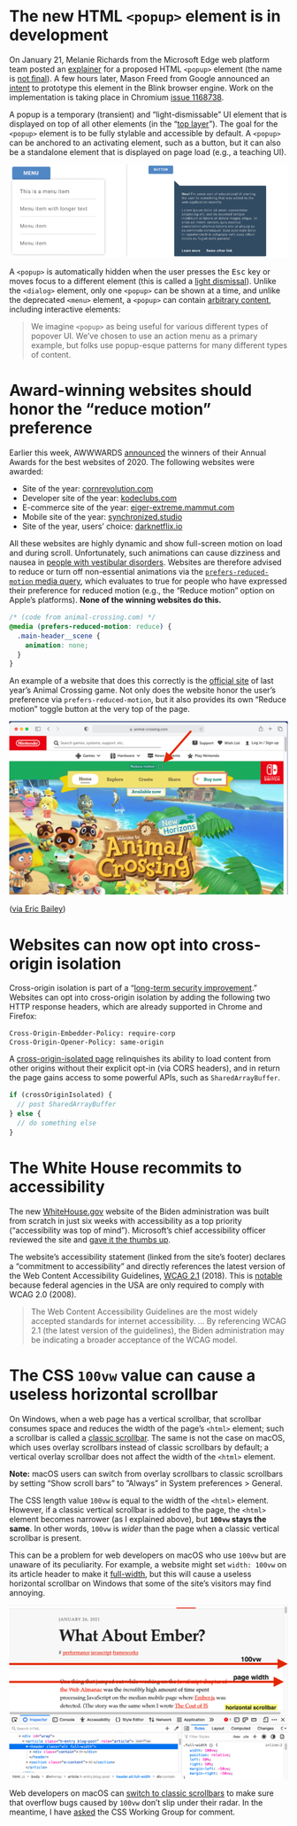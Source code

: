 # The new HTML `<popup>` element is in development

On January 21, Melanie Richards from the Microsoft Edge web platform team posted an [explainer](https://github.com/MicrosoftEdge/MSEdgeExplainers/blob/main/Popup/explainer.md) for a proposed HTML `<popup>` element (the name is [not final](https://github.com/MicrosoftEdge/MSEdgeExplainers/issues/438)). A few hours later, Mason Freed from Google announced an [intent](https://groups.google.com/a/chromium.org/g/blink-dev/c/9y-Thg9UCxY/m/_4gShWjQAAAJ) to prototype this element in the Blink browser engine. Work on the implementation is taking place in Chromium [issue 1168738](https://bugs.chromium.org/p/chromium/issues/detail?id=1168738).

A popup is a temporary (transient) and “light-dismissable” UI element that is displayed on top of all other elements (in the “[top layer](https://github.com/whatwg/html/issues/4633)”). The goal for the `<popup>` element is to be fully stylable and accessible by default. A `<popup>` can be anchored to an activating element, such as a button, but it can also be a standalone element that is displayed on page load (e.g., a teaching UI).

![](/media/popup-use-cases.png)

A `<popup>` is automatically hidden when the user presses the <kbd>Esc</kbd> key or moves focus to a different element (this is called a [light dismissal](https://github.com/MicrosoftEdge/MSEdgeExplainers/blob/main/Popup/explainer.md#light-dismiss)). Unlike the `<dialog>` element, only one `<popup>` can be shown at a time, and unlike the deprecated `<menu>` element, a `<popup>` can contain [arbitrary content](https://github.com/MicrosoftEdge/MSEdgeExplainers/issues/454), including interactive elements:

> We imagine `<popup>` as being useful for various different types of popover UI. We’ve chosen to use an action menu as a primary example, but folks use popup-esque patterns for many different types of content.

# Award-winning websites should honor the “reduce motion” preference

Earlier this week, AWWWARDS [announced](https://twitter.com/AWWWARDS/status/1364168347542310912) the winners of their Annual Awards for the best websites of 2020. The following websites were awarded:

- Site of the year: [cornrevolution.com](http://cornrevolution.com/)
- Developer site of the year: [kodeclubs.com](https://www.kodeclubs.com/)
- E-commerce site of the year: [eiger-extreme.mammut.com](https://eiger-extreme.mammut.com/)
- Mobile site of the year: [synchronized.studio](https://synchronized.studio/)
- Site of the year, users’ choice: [darknetflix.io](http://darknetflix.io/)

All these websites are highly dynamic and show full-screen motion on load and during scroll. Unfortunately, such animations can cause dizziness and nausea in [people with vestibular disorders](https://w3c.github.io/wcag/understanding/animation-from-interactions.html). Websites are therefore advised to reduce or turn off non-essential animations via the [`prefers-reduced-motion` media query](https://css-tricks.com/introduction-reduced-motion-media-query/), which evaluates to true for people who have expressed their preference for reduced motion (e.g., the “Reduce motion” option on Apple’s platforms). **None of the winning websites do this.**

```css
/* (code from animal-crossing.com) */
@media (prefers-reduced-motion: reduce) {
  .main-header__scene {
    animation: none;
  }
}
```

An example of a website that does this correctly is the [official site](https://www.animal-crossing.com/new-horizons/) of last year’s Animal Crossing game. Not only does the website honor the user’s preference via `prefers-reduced-motion`, but it also provides its own “Reduce motion” toggle button at the very top of the page.

![](/media/animal-crossing-reduce-motion-toggle.png)

([via Eric Bailey](https://twitter.com/ericwbailey/status/1351243179060768778))

# Websites can now opt into cross-origin isolation

Cross-origin isolation is part of a “[long-term security improvement](https://groups.google.com/a/chromium.org/g/blink-dev/c/U51-KZ51vNY/m/gdA2ZYt6AQAJ).” Websites can opt into cross-origin isolation by adding the following two HTTP response headers, which are already supported in Chrome and Firefox:

```http
Cross-Origin-Embedder-Policy: require-corp
Cross-Origin-Opener-Policy: same-origin
```

A [cross-origin-isolated page](https://developer.chrome.com/blog/enabling-shared-array-buffer/) relinquishes its ability to load content from other origins without their explicit opt-in (via CORS headers), and in return the page gains access to some powerful APIs, such as `SharedArrayBuffer`.

```js
if (crossOriginIsolated) {
  // post SharedArrayBuffer
} else {
  // do something else
}
```

# The White House recommits to accessibility

The new [WhiteHouse.gov](https://www.whitehouse.gov/) website of the Biden administration was built from scratch in just six weeks with accessibility as a top priority (“accessibility was top of mind”). Microsoft’s chief accessibility officer reviewed the site and [gave it the thumbs up](https://www.fastcompany.com/90596638/under-trump-whitehouse-gov-was-a-disaster-bidens-team-revamped-it-in-6-weeks).

The website’s accessibility statement (linked from the site’s footer) declares a “commitment to accessibility” and directly references the latest version of the Web Content Accessibility Guidelines, [WCAG 2.1](https://w3c.github.io/wcag/21/guidelines/) (2018). This is [notable](https://www.boia.org/blog/white-house-embraces-wcag-with-accessibility-updates) because federal agencies in the USA are only required to comply with WCAG 2.0 (2008).

> The Web Content Accessibility Guidelines are the most widely accepted standards for internet accessibility. … By referencing WCAG 2.1 (the latest version of the guidelines), the Biden administration may be indicating a broader acceptance of the WCAG model.

# The CSS `100vw` value can cause a useless horizontal scrollbar

On Windows, when a web page has a vertical scrollbar, that scrollbar consumes space and reduces the width of the page’s `<html>` element; such a scrollbar is called a [classic scrollbar](https://drafts.csswg.org/css-overflow-4/#scrollbar-gutter-property). The same is not the case on macOS, which uses overlay scrollbars instead of classic scrollbars by default; a vertical overlay scrollbar does not affect the width of the `<html>` element.

**Note:** macOS users can switch from overlay scrollbars to classic scrollbars by setting “Show scroll bars” to ”Always” in System preferences > General.

The CSS length value `100vw` is equal to the width of the `<html>` element. However, if a classic vertical scrollbar is added to the page, the `<html>` element becomes narrower (as I explained above), but **`100vw` stays the same**. In other words, `100vw` is _wider_ than the page when a classic vertical scrollbar is present.

This can be a problem for web developers on macOS who use `100vw` but are unaware of its peculiarity. For example, a website might set `width: 100vw` on its article header to make it [full-width](https://css-tricks.com/full-bleed/), but this will cause a useless horizontal scrollbar on Windows that some of the site’s visitors may find annoying.

![](/media/100vw-horizontal-scrollbar.png)

Web developers on macOS can [switch to classic scrollbars](https://www.matuzo.at/blog/css-pro-tip-for-mac-users-always-show-scroll-bars-in-macos/) to make sure that overflow bugs caused by `100vw` don’t slip under their radar. In the meantime, I have [asked](https://github.com/w3c/csswg-drafts/issues/6026) the CSS Working Group for comment.
